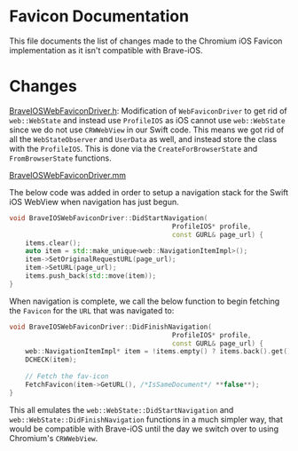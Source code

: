 # Favicon Documentation

This file documents the list of changes made to the Chromium iOS Favicon implementation as it isn't compatible with Brave-iOS.


# Changes

[BraveIOSWebFaviconDriver.h](https://github.com/brave/brave-core/blob/master/ios/browser/favicon/brave_ios_web_favicon_driver.h): Modification of `WebFaviconDriver` to get rid of `web::WebState` and instead use `ProfileIOS` as iOS cannot use `web::WebState` since we do not use `CRWWebView` in our Swift code. This means we got rid of all the `WebStateObserver` and `UserData` as well, and instead store the class with the `ProfileIOS`. This is done via the `CreateForBrowserState` and `FromBrowserState` functions.

[BraveIOSWebFaviconDriver.mm](https://github.com/brave/brave-core/blob/master/ios/browser/favicon/brave_ios_web_favicon_driver.mm)

The below code was added in order to setup a navigation stack for the Swift iOS WebView when navigation has just begun.
```c++
void BraveIOSWebFaviconDriver::DidStartNavigation(
                                         ProfileIOS* profile,
                                         const GURL& page_url) {
    items.clear();
    auto item = std::make_unique<web::NavigationItemImpl>();
    item->SetOriginalRequestURL(page_url);
    item->SetURL(page_url);
    items.push_back(std::move(item));
}
```

When navigation is complete, we call the below function to begin fetching the `Favicon` for the `URL` that was navigated to:
```c++
void BraveIOSWebFaviconDriver::DidFinishNavigation(
                                         ProfileIOS* profile,
                                         const GURL& page_url) {
    web::NavigationItemImpl* item = !items.empty() ? items.back().get() : nullptr;
    DCHECK(item);
    
    // Fetch the fav-icon
    FetchFavicon(item->GetURL(), /*IsSameDocument*/ **false**);
}
```

This all emulates the `web::WebState::DidStartNavigation` and `web::WebState::DidFinishNavigation` functions in a much simpler way, that would be compatible with Brave-iOS until the day we switch over to using Chromium's `CRWWebView`.